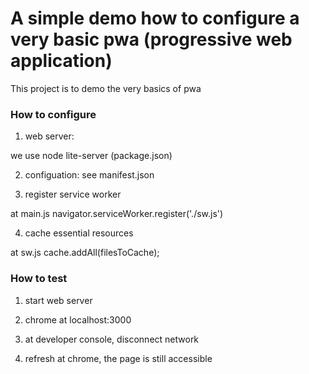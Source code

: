 # A simple demo how to configure a very basic pwa (progressive web application)

This project is to demo the very basics of pwa  

### How to configure 

1) web server:  

we use node lite-server (package.json)

2) configuation:  see manifest.json

3) register service worker 

at main.js navigator.serviceWorker.register('./sw.js')

4) cache essential resources 

at sw.js cache.addAll(filesToCache);

   
### How to test 

1) start web server 

2) chrome at localhost:3000

3) at developer console, disconnect network 

4) refresh at chrome, the page is still accessible 


